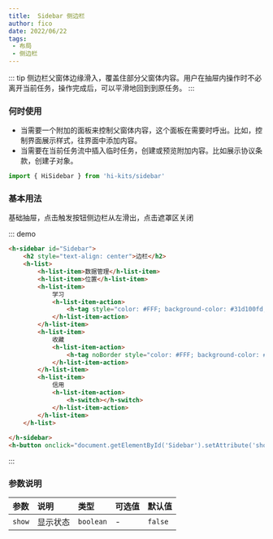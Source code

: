 ```yaml
---
title:  Sidebar 侧边栏
author: fico
date: 2022/06/22
tags:
 - 布局
 - 侧边栏
---
```

::: tip
侧边栏父窗体边缘滑入，覆盖住部分父窗体内容。用户在抽屉内操作时不必离开当前任务，操作完成后，可以平滑地回到到原任务。
:::
### 何时使用
- 当需要一个附加的面板来控制父窗体内容，这个面板在需要时呼出。比如，控制界面展示样式，往界面中添加内容。
- 当需要在当前任务流中插入临时任务，创建或预览附加内容。比如展示协议条款，创建子对象。
```ts
import { HiSidebar } from 'hi-kits/sidebar'
```
### 基本用法

基础抽屉，点击触发按钮侧边栏从左滑出，点击遮罩区关闭

::: demo
```html
<h-sidebar id="Sidebar">
    <h2 style="text-align: center">边栏</h2>
    <h-list>
        <h-list-item>数据管理</h-list-item>
        <h-list-item>位置</h-list-item>
        <h-list-item>
            学习
            <h-list-item-action>
                <h-tag style="color: #FFF; background-color: #31d100fd; " noBorder text="333"></h-tag>
            </h-list-item-action>
        </h-list-item>
        <h-list-item>
            收藏
            <h-list-item-action>
                <h-tag noBorder style="color: #FFF; background-color: #01bffd; " text="333"></h-tag>
            </h-list-item-action>
        </h-list-item>
        <h-list-item>
            信用
            <h-list-item-action>
                <h-switch></h-switch>
            </h-list-item-action>
        </h-list-item>
    </h-list>
    
</h-sidebar>
<h-button onclick="document.getElementById('Sidebar').setAttribute('show','')">打开侧边栏</h-button>

```
:::

### 参数说明

|参数|说明|类型|可选值|默认值
|:--|:--|:--|:-----|:---
| `show`| 显示状态 |  `boolean` | - | `false`
